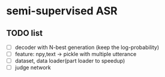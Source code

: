 # semi-supervised ASR
## TODO list 
- [ ] decoder with N-best generation (keep the log-probability)
- [ ] feature: npy,text -> pickle with multiple utterance
- [ ] dataset, data loader(part loader to speedup)
- [ ] judge network 
